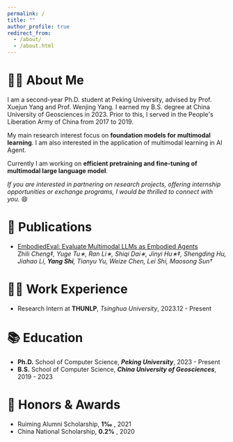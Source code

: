 ```yaml
---
permalink: /
title: ""
author_profile: true
redirect_from: 
  - /about/
  - /about.html
---
```


# 👨‍🎓 About Me
I am a second-year Ph.D. student at Peking University, advised by Prof. Xuejun Yang and Prof. Wenjing Yang. I earned my B.S. degree at China University of Geosciences in 2023. Prior to this, I served in the People's Liberation Army of China from 2017 to 2019.

My main research interest focus on **foundation models for multimodal learning**. I am also interested in the application of multimodal learning in AI Agent.

Currently I am working on **efficient pretraining and fine-tuning of multimodal large language model**.

*If you are interested in partnering on research projects, offering internship opportunities or exchange programs, I would be thrilled to connect with you.* 😄


# 📝 Publications
- [EmbodiedEval: Evaluate Multimodal LLMs as Embodied Agents](https://arxiv.org/html/2501.11858v1)<br>Zhili *Cheng‡, Yuge Tu∗, Ran Li∗, Shiqi Dai∗, Jinyi Hu∗‡, Shengding Hu, Jiahao Li, **Yang Shi**, Tianyu Yu, Weize Chen, Lei Shi, Maosong Sun†*


# 👨‍💻 Work Experience
- Research Intern at **THUNLP**, *Tsinghua University*, 2023.12 - Present


# 📚 Education
- **Ph.D.** School of Computer Science, ***Peking University***, 2023 - Present
- **B.S.** School of Computer Science, ***China University of Geosciences***, 2019 - 2023


# 🌟 Honors & Awards
- Ruiming Alumni Scholarship, **1‰** , 2021
- China National Scholarship, **0.2%** , 2020